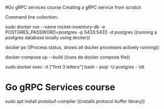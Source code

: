#Go gRPC services course
Creating a gRPC service from scratch


Command line collection:

sudo docker run --name  rocket-inventory-db -e POSTGRES_PASSWORD=postgres -p 5433:5433 -d postgres
((running a postgres database locally using docker))

docker ps
((Process status, shows all docker processes actively running))

docker-compose up --build
((runs de docker compose file))

sudo docker exec -it ["first 3 letters"] bash
    - psql -U postgres
        - \dt


Go gRPC Services course
================================
sudo apt install protobuf-compiler
((installs protocol buffer library))